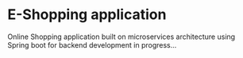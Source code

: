 # E-Shopping application
Online Shopping application built on microservices architecture using Spring boot for backend development
in progress...
